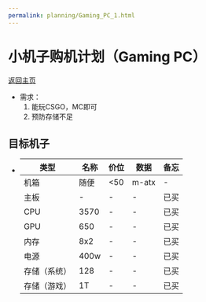 ```yaml
---
permalink: planning/Gaming_PC_1.html
---
```


# 小机子购机计划（Gaming PC）
[返回主页](https://emobsama.github.io/)

- 需求：
    1. 能玩CSGO，MC即可
    2. 预防存储不足

## 目标机子  
- 
    类型 | 名称 | 价位 | 数据 | 备忘
    ----| ---- | ---- | ---- | ----
    机箱| 随便 | <50 | m-atx | - 
    主板| - | - | - | 已买
    CPU| 3570 | - | - | 已买
    GPU| 650 | - | - | 已买
    内存| 8x2 | - | - | 已买
    电源| 400w | - | - |已买
    存储（系统）| 128 | - | - | 已买
    存储（游戏）| 1T | - | - | 已买